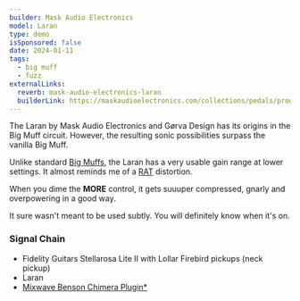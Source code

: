 ```yaml
---
builder: Mask Audio Electronics
model: Laran
type: demo
isSponsored: false
date: 2024-01-11
tags:
  - big muff
  - fuzz
externalLinks:
  reverb: mask-audio-electronics-laran
  builderLink: https://maskaudioelectronics.com/collections/pedals/products/laran-diy-kit-1
---
```


The Laran by Mask Audio Electronics and Gørva Design has its origins in the Big Muff circuit. However, the resulting sonic possibilities surpass the vanilla Big Muff.

Unlike standard [Big Muffs](/demos/ehx-big-muff-nyc), the Laran has a very usable gain range at lower settings. It almost reminds me of a [RAT](/demos/proco-vintage-rat-1987) distortion.

When you dime the **MORE** control, it gets suuuper compressed, gnarly and overpowering in a good way.

It sure wasn't meant to be used subtly. You will definitely know when it's on.

### Signal Chain

- Fidelity Guitars Stellarosa Lite II with Lollar Firebird pickups (neck pickup)
- Laran
- [Mixwave Benson Chimera Plugin\*](https://sweetwater.sjv.io/B0N2PL)
